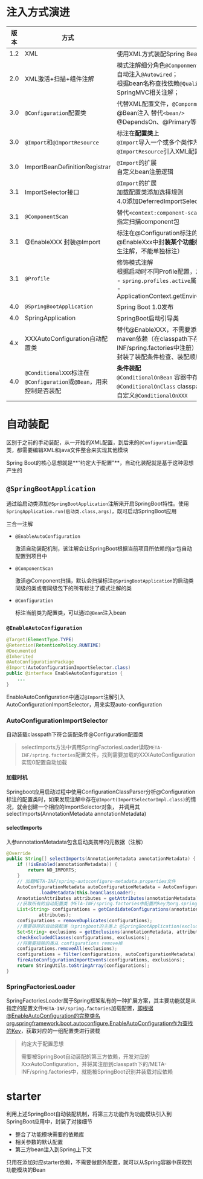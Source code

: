 # 注入方式演进

| 版本 | 方式                                                         | 说明                                                         |
| ---- | ------------------------------------------------------------ | ------------------------------------------------------------ |
| 1.2  | XML                                                          | 使用XML方式装配Spring Bean                                   |
| 2.0  | XML激活+扫描+组件注解                                        | 模式注解细分角色`@Componment`,`@Service`；<br/>自动注入`@Autowired`；<br/>根据bean名称查找依赖`@Qualifier`；<br/>SpringMVC相关注解； |
| 3.0  | `@Configuration`配置类                                       | 代替XML配置文件，`@Componment`的派生注解<br/>@Bean注入 替代`<bean/>`<br/>@DependsOn、@Primary等代替bean标签中的属性 |
| 3.0  | `@Import`和`@ImportResource`                                 | 标注在**配置类**上<br/>`@Import`导入一个或多个类作为Spring Bean<br/>`@ImportResource`引入XML配置文件 |
| 3.0  | ImportBeanDefinitionRegistrar                                | `@Import`的扩展<br/>自定义bean注册逻辑                       |
| 3.1  | ImportSelector接口                                           | `@Import`的扩展<br/>加载配置类添加选择规则<br/>4.0添加DeferredImportSelector， |
| 3.1  | `@ComponentScan`                                             | 替代`<context:component-scan>`<br/>指定扫描component包       |
| 3.1  | @EnableXXX 封装@Import                                       | 标注在@Configuration标注的配置类上<br/>@EnableXxx中封**装某个功能模块bean的引入**（不是@Configuration的派生注解，不能单独标注） |
| 3.1  | `@Profile`                                                   | 修饰模式注解<br/>根据启动时不同Profile配置，加载对应的组件Bean<br/>- `spring.profiles.active`属性<br/>- ApplicationContext.getEnvironment().setActiveProfiles(“ProfileName”) |
| 4.0  | `@SpringBootApplication`                                     | Spring Boot 1.0发布                                          |
| 4.0  | SpringApplication                                            | SpringBoot启动引导类                                         |
| 4.x  | XXXAutoConfiguration自动配置类                               | 替代@EnableXXX，不需要添加@EnableXXX注解，只用添加对应的maven依赖（在classpath下存在自动配置类依赖，并在/META-INF/spring.factories中注册）就能装载对应的配置<br/>封装了装配条件检查、装配顺序和引入bean装配等操作 |
| 4.0  | `@ConditionalXXX`标注在`@Configuration`或`@Bean`，用来控制是否装配 | **条件装配**<br/>`@ConditionalOnBean` 容器中存在Bean时装配该配置类<br/>`@ConditionalOnClass` classpath中存在指定依赖时装配改配置类<br/>自定义`@ConditionalOnXXX` |


# 自动装配

区别于之前的手动装配，从一开始的XML配置，到后来的`@Configuration`配置类，都需要编辑XML和java文件整合来实现其他模块

Spring Boot的核心思想就是**“约定大于配置”**，自动化装配就是基于这种思想产生的

## `@SpringBootApplication`

通过给启动类添加`@SpringBootApplication`注解来开启SpringBoot特性。使用`SpringApplication.run(启动类.class,args)`，既可启动SpringBoot应用

三合一注解

- `@EnableAutoConfiguration`

  激活自动装配机制，该注解会让SpringBoot根据当前项目所依赖的jar包自动配置到项目中

- `@ComponentScan`

  激活@Component扫描，默认会扫描标注`@SpringBootApplication`的启动类同级的类或者同级包下的所有标注了模式注解的类

- `@Configuration`

  标注当前类为配置类，可以通过`@Bean`注入bean

### `@EnableAutoConfiguration`

```java
@Target(ElementType.TYPE)
@Retention(RetentionPolicy.RUNTIME)
@Documented
@Inherited
@AutoConfigurationPackage
@Import(AutoConfigurationImportSelector.class)
public @interface EnableAutoConfiguration {
    ...
}
```

EnableAutoConfiguration中通过`@Import`注解引入AutoConfigurationImportSelector，用来实现auto-configuration

### AutoConfigurationImportSelector

自动装载classpath下符合装配条件@Configuration配置类

> selectImports方法中调用SpringFactoriesLoader读取`META-INF/spring.factories`配置文件，找到需要加载的XXXAutoConfiguration实现0配置自动加载

#### 加载时机

Springboot应用启动过程中使用ConfigurationClassParser分析@Configuration标注的配置类时，如果发现注解中存在`@Import(ImportSelectorImpl.class)`的情况，就会创建一个相应的ImportSelector对象， 并调用其selectImports(AnnotationMetadata annotationMetadata)

#### selectImports

入参annotationMetadata包含启动类携带的元数据（注解）

```java
@Override
public String[] selectImports(AnnotationMetadata annotationMetadata) {
    if (!isEnabled(annotationMetadata)) {
        return NO_IMPORTS;
    }
    // 加载META-INF/spring-autoconfigure-metadata.properties文件
    AutoConfigurationMetadata autoConfigurationMetadata = AutoConfigurationMetadataLoader
            .loadMetadata(this.beanClassLoader);
    AnnotationAttributes attributes = getAttributes(annotationMetadata);
    //获取所有的自动配置类（META-INF/spring.factories中配置的key为org.springframework.boot.autoconfigure.EnableAutoConfiguration的类）
    List<String> configurations = getCandidateConfigurations(annotationMetadata,
            attributes);
    configurations = removeDuplicates(configurations);
    //需要排除的自动装配类（springboot的主类上 @SpringBootApplication(exclude = {com.demo.starter.config.DemoConfig.class})指定的排除的自动装配类）
    Set<String> exclusions = getExclusions(annotationMetadata, attributes);
    checkExcludedClasses(configurations, exclusions);
    //将需要排除的类从 configurations remove掉
    configurations.removeAll(exclusions);
    configurations = filter(configurations, autoConfigurationMetadata);
    fireAutoConfigurationImportEvents(configurations, exclusions);
    return StringUtils.toStringArray(configurations);
}
```

### SpringFactoriesLoader

SpringFactoriesLoader属于Spring框架私有的一种扩展方案，其主要功能就是从指定的配置文件`META-INF/spring.factories`加载配置，即根据@EnableAutoConfiguration的完整类名org.springframework.boot.autoconfigure.EnableAutoConfiguration作为查找的Key，获取对应的一组配置类进行装载

> 约定大于配置思想
>
> 需要被SpringBoot自动装配的第三方依赖，开发对应的XxxAutoConfiguration，并将其注册到classpath下的/META-INF/spring.factories中，就能被SpringBoot识别并装载对应依赖

# starter

利用上述SpringBoot自动装配机制，将第三方功能作为功能模块引入到SpringBoot应用中，封装了对接细节

- 整合了功能模块需要的依赖库
- 相关参数的默认配置
- 第三方bean注入到Spring上下文

只用在添加对应starter依赖，不需要做额外配置，就可以从Spring容器中获取到功能模块的Bean



